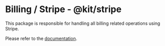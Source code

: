 # Billing / Stripe - @kit/stripe

This package is responsible for handling all billing related operations using Stripe.

Please refer to the [documentation](https://makerkit.dev/docs/next-supabase-turbo/billing/stripe).